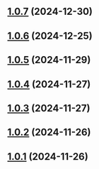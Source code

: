 ## [1.0.7](https://github.com/Zilero232/commit-jazzer/compare/v1.0.6...v1.0.7) (2024-12-30)

## [1.0.6](https://github.com/Zilero232/commit-jazzer/compare/v1.0.5...v1.0.6) (2024-12-25)

## [1.0.5](https://github.com/Zilero232/commit-jazzer/compare/v1.0.4...v1.0.5) (2024-11-29)

## [1.0.4](https://github.com/Zilero232/commit-jazzer/compare/v1.0.3...v1.0.4) (2024-11-27)

## [1.0.3](https://github.com/Zilero232/commit-jazzer/compare/v1.0.2...v1.0.3) (2024-11-27)

## [1.0.2](https://github.com/Zilero232/commit-jazzer/compare/v1.0.1...v1.0.2) (2024-11-26)

## [1.0.1](https://github.com/Zilero232/commit-jazzer/compare/v1.0.0...v1.0.1) (2024-11-26)
